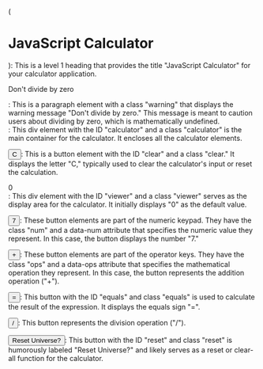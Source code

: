 (<h1>JavaScript Calculator</h1>): This is a level 1 heading that provides the title "JavaScript Calculator" for your calculator application.

<p class="warning">Don't divide by zero</p>: This is a paragraph element with a class "warning" that displays the warning message "Don't divide by zero." This message is meant to caution users about dividing by zero, which is mathematically undefined.

<div id="calculator" class="calculator">: This div element with the ID "calculator" and a class "calculator" is the main container for the calculator. It encloses all the calculator elements.

<button id="clear" class="clear">C</button>: This is a button element with the ID "clear" and a class "clear." It displays the letter "C," typically used to clear the calculator's input or reset the calculation.

<div id="viewer" class="viewer">0</div>: This div element with the ID "viewer" and a class "viewer" serves as the display area for the calculator. It initially displays "0" as the default value.

<button class="num" data-num="7">7</button>: These button elements are part of the numeric keypad. They have the class "num" and a data-num attribute that specifies the numeric value they represent. In this case, the button displays the number "7."

<button data-ops="plus" class="ops">+</button>: These button elements are part of the operator keys. They have the class "ops" and a data-ops attribute that specifies the mathematical operation they represent. In this case, the button represents the addition operation ("+").

<button id="equals" class="equals" data-result="">=</button>: This button with the ID "equals" and class "equals" is used to calculate the result of the expression. It displays the equals sign "=".

<button data-ops="divided by" class="ops">/</button>: This button represents the division operation ("/").

<button id="reset" class="reset">Reset Universe?</button>: This button with the ID "reset" and class "reset" is humorously labeled "Reset Universe?" and likely serves as a reset or clear-all function for the calculator.

